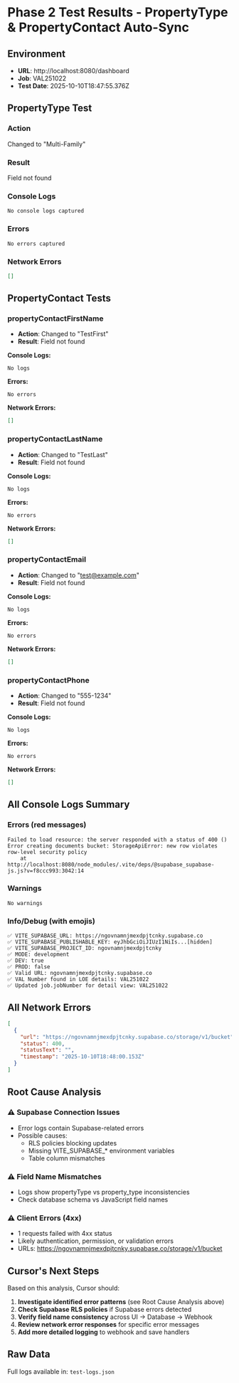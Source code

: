 # Phase 2 Test Results - PropertyType & PropertyContact Auto-Sync

## Environment
- **URL**: http://localhost:8080/dashboard
- **Job**: VAL251022
- **Test Date**: 2025-10-10T18:47:55.376Z

## PropertyType Test

### Action
Changed to "Multi-Family"

### Result
Field not found

### Console Logs
```
No console logs captured
```

### Errors
```
No errors captured
```

### Network Errors
```json
[]
```

## PropertyContact Tests

### propertyContactFirstName
- **Action**: Changed to "TestFirst"
- **Result**: Field not found

**Console Logs:**
```
No logs
```

**Errors:**
```
No errors
```

**Network Errors:**
```json
[]
```

### propertyContactLastName
- **Action**: Changed to "TestLast"
- **Result**: Field not found

**Console Logs:**
```
No logs
```

**Errors:**
```
No errors
```

**Network Errors:**
```json
[]
```

### propertyContactEmail
- **Action**: Changed to "test@example.com"
- **Result**: Field not found

**Console Logs:**
```
No logs
```

**Errors:**
```
No errors
```

**Network Errors:**
```json
[]
```

### propertyContactPhone
- **Action**: Changed to "555-1234"
- **Result**: Field not found

**Console Logs:**
```
No logs
```

**Errors:**
```
No errors
```

**Network Errors:**
```json
[]
```

## All Console Logs Summary

### Errors (red messages)
```
Failed to load resource: the server responded with a status of 400 ()
Error creating documents bucket: StorageApiError: new row violates row-level security policy
    at http://localhost:8080/node_modules/.vite/deps/@supabase_supabase-js.js?v=f8ccc993:3042:14
```

### Warnings
```
No warnings
```

### Info/Debug (with emojis)
```
✅ VITE_SUPABASE_URL: https://ngovnamnjmexdpjtcnky.supabase.co
✅ VITE_SUPABASE_PUBLISHABLE_KEY: eyJhbGciOiJIUzI1NiIs...[hidden]
✅ VITE_SUPABASE_PROJECT_ID: ngovnamnjmexdpjtcnky
✅ MODE: development
✅ DEV: true
✅ PROD: false
✅ Valid URL: ngovnamnjmexdpjtcnky.supabase.co
✅ VAL Number found in LOE details: VAL251022
✅ Updated job.jobNumber for detail view: VAL251022
```

## All Network Errors
```json
[
  {
    "url": "https://ngovnamnjmexdpjtcnky.supabase.co/storage/v1/bucket",
    "status": 400,
    "statusText": "",
    "timestamp": "2025-10-10T18:48:00.153Z"
  }
]
```

## Root Cause Analysis

### ⚠️ Supabase Connection Issues
- Error logs contain Supabase-related errors
- Possible causes:
  - RLS policies blocking updates
  - Missing VITE_SUPABASE_* environment variables
  - Table column mismatches

### ⚠️ Field Name Mismatches
- Logs show propertyType vs property_type inconsistencies
- Check database schema vs JavaScript field names

### ⚠️ Client Errors (4xx)
- 1 requests failed with 4xx status
- Likely authentication, permission, or validation errors
- URLs: https://ngovnamnjmexdpjtcnky.supabase.co/storage/v1/bucket

## Cursor's Next Steps

Based on this analysis, Cursor should:

1. **Investigate identified error patterns** (see Root Cause Analysis above)
2. **Check Supabase RLS policies** if Supabase errors detected
3. **Verify field name consistency** across UI → Database → Webhook
4. **Review network error responses** for specific error messages
5. **Add more detailed logging** to webhook and save handlers

## Raw Data

Full logs available in: `test-logs.json`
